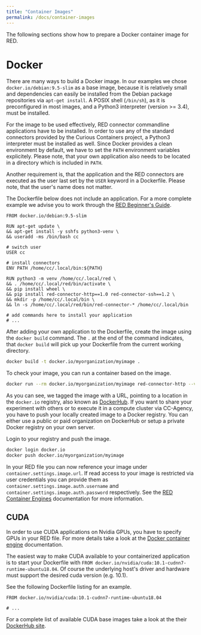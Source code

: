 ```yaml
---
title: "Container Images"
permalink: /docs/container-images
---
```


The following sections show how to prepare a Docker container image for RED.


# Docker

There are many ways to build a Docker image.
In our examples we chose `docker.io/debian:9.5-slim` as a base image, because it is relatively small and dependencies can easily be installed from the Debian package repositories via `apt-get install`. A POSIX shell (`/bin/sh`), as it is preconfigured in most images, and a Python3 interpreter (version >= 3.4), must be installed.

For the image to be used effectively, RED connector commandline applications have to be installed.
In order to use any of the standard connectors provided by the Curious Containers project, a Python3 interpreter must be installed as well. Since Docker provides a clean environment by default, we have to set the `PATH` environment variables explicitely.
Please note, that your own application also needs to be located in a directory which is included in `PATH`.

Another requirement is, that the application and the RED connectors are executed as the user last set by the `USER` keyword in a Dockerfile.
Please note, that the user's name does not matter.

The Dockerfile below does not include an application.
For a more complete example we advise you to work through the [RED Beginner's Guide](/docs/red-beginners-guide).

```docker
FROM docker.io/debian:9.5-slim

RUN apt-get update \
&& apt-get install -y sshfs python3-venv \
&& useradd -ms /bin/bash cc

# switch user
USER cc

# install connectors
ENV PATH /home/cc/.local/bin:${PATH}

RUN python3 -m venv /home/cc/.local/red \
&& . /home/cc/.local/red/bin/activate \
&& pip install wheel \
&& pip install red-connector-http==1.0 red-connector-ssh==1.2 \
&& mkdir -p /home/cc/.local/bin \
&& ln -s /home/cc/.local/red/bin/red-connector-* /home/cc/.local/bin

# add commands here to install your application
# ...
```

After adding your own application to the Dockerfile, create the image using the `docker build` command. The `.` at the end of the command indicates, that `docker build` will pick up your Dockerfile from the current working directory.

```bash
docker build -t docker.io/myorganization/myimage .
```

To check your image, you can run a container based on the image.

```bash
docker run --rm docker.io/myorganization/myimage red-connector-http --version
```

As you can see, we tagged the image with a URL, pointing to a location in the `docker.io` registry, also known as [DockerHub](https://hub.docker.com/). If you want to share your experiment with others or to execute it in a compute cluster via CC-Agency, you have to push your locally created image to a Docker registry. You can either use a public or paid organization on DockerHub or setup a private Docker registry on your own server.

Login to your registry and push the image.

```bash
docker login docker.io
docker push docker.io/myorganization/myimage
```

In your RED file you can now reference your image under `container.settings.image.url`. If read access to your image is restricted via user credentials you can provide them as `container.settings.image.auth.username` and `container.settings.image.auth.password` respectively. See the [RED Container Engines](/docs/red-container-engines) documentation for more information.


## CUDA

In order to use CUDA applications on Nvidia GPUs, you have to specify GPUs in your RED file. For more details take a look at the [Docker container engine](/docs/red-container-engines#docker) documentation.

The easiest way to make CUDA available to your containerized application is to start your Dockerfile with `FROM docker.io/nvidia/cuda:10.1-cudnn7-runtime-ubuntu18.04`. Of course the underlying host's driver and hardware must support the desired cuda version (e.g. 10.1).

See the following Dockerfile listing for an example.

```docker
FROM docker.io/nvidia/cuda:10.1-cudnn7-runtime-ubuntu18.04

# ...
```

For a complete list of available CUDA base images take a look at the their [DockerHub site](https://hub.docker.com/r/nvidia/cuda).
